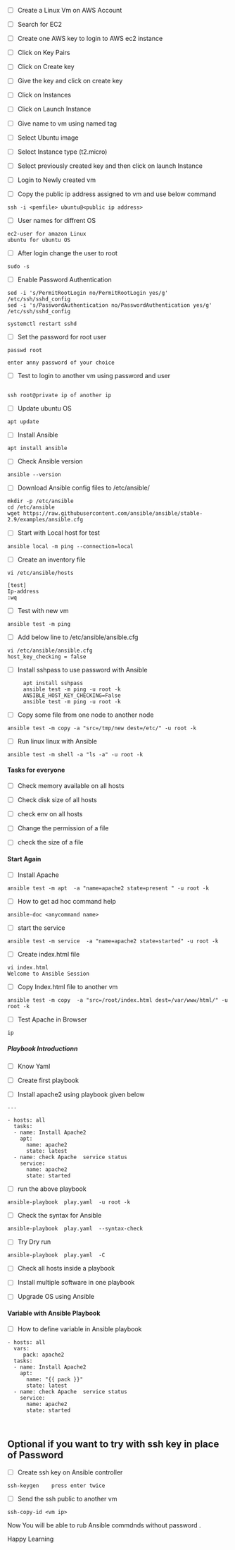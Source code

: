 
- [ ] Create a Linux Vm on AWS Account



- [ ] Search for EC2 



- [ ] Create one AWS key to login to AWS ec2 instance 
- [ ] Click on Key Pairs

- [ ] Click on Create key


- [ ] Give the key and click on create key




- [ ] Click on Instances 



- [ ] Click on Launch Instance 

- [ ] Give name to vm using named tag



 - [ ] Select Ubuntu image


- [ ] Select Instance type (t2.micro)


- [ ] Select previously created key and then click on launch Instance 

- [ ] Login to Newly created vm
- [ ] Copy the public ip address assigned to vm and use below command

```
ssh -i <pemfile> ubuntu@<public ip address>
```

 - [ ] User names for diffrent OS

```
ec2-user for amazon Linux
ubuntu for ubuntu OS
```
- [ ] After login change the user to root

```
sudo -s
```
- [ ] Enable Password Authentication 

```
sed -i 's/PermitRootLogin no/PermitRootLogin yes/g' /etc/ssh/sshd_config
sed -i 's/PasswordAuthentication no/PasswordAuthentication yes/g' /etc/ssh/sshd_config

systemctl restart sshd

```
- [ ] Set the password for root user

```
passwd root

enter anny password of your choice
```

- [ ] Test to login to another vm using password and user

```

ssh root@private ip of another ip
```

- [ ] Update ubuntu OS

```
apt update
```
- [ ] Install Ansible 

```
apt install ansible 
```
- [ ] Check Ansible version

```
ansible --version
```

- [ ] Download Ansible config files to /etc/ansible/ 

```
mkdir -p /etc/ansible
cd /etc/ansible 
wget https://raw.githubusercontent.com/ansible/ansible/stable-2.9/examples/ansible.cfg
```


-  [ ] Start with Local host for test

```
ansible local -m ping --connection=local
```
- [ ] Create an inventory file

```
vi /etc/ansible/hosts

[test] 
Ip-address 
:wq
```
- [ ] Test with new vm
```
ansible test -m ping 
```
- [ ] Add below line to /etc/ansible/ansible.cfg

```
vi /etc/ansible/ansible.cfg
host_key_checking = false
```
- [ ] Install sshpass to use password with Ansible  

```
     apt install sshpass
     ansible test -m ping -u root -k
     ANSIBLE_HOST_KEY_CHECKING=False
     ansible test -m ping -u root -k
 ```

- [ ] Copy some file from one node to another node

```
ansible test -m copy -a "src=/tmp/new dest=/etc/" -u root -k
```
- [ ] Run linux linux with Ansible 

```
ansible test -m shell -a "ls -a" -u root -k
```
#### Tasks for everyone 

- [ ] Check memory available on all hosts
- [ ] Check disk size of all hosts
- [ ] check env on all hosts
- [ ] Change the permission of a file 
- [ ] check the size of a file


#### Start Again

- [ ] Install Apache 

```
ansible test -m apt  -a "name=apache2 state=present " -u root -k
```
- [ ] How to get ad hoc command help

```
ansible-doc <anycommand name>
```

- [ ] start the service 
```
ansible test -m service  -a "name=apache2 state=started" -u root -k
```

- [ ] Create index.html file 

```
vi index.html
Welcome to Ansible Session
```
- [ ] Copy Index.html file to another vm

```
ansible test -m copy  -a "src=/root/index.html dest=/var/www/html/" -u root -k
```
-  [ ] Test Apache in Browser

```
ip
```



##### Playbook Introductionn

- [ ] Know Yaml
- [ ] Create first playbook

- [ ] Install apache2 using playbook given below
```
---

- hosts: all
  tasks:
  - name: Install Apache2
    apt:
      name: apache2
      state: latest
  - name: check Apache  service status
    service:
      name: apache2
      state: started
  ````
  - [ ] run the above playbook

```
ansible-playbook  play.yaml  -u root -k
```

  - [ ] Check the syntax for Ansible 

```
ansible-playbook  play.yaml  --syntax-check
```
- [ ] Try Dry run

```
ansible-playbook  play.yaml  -C
```
- [ ] Check all hosts inside a playbook
- [ ] Install multiple software in one playbook
- [ ] Upgrade OS using Ansible 



#### Variable with Ansible Playbook






- [ ] How to define variable in Ansible playbook

```
- hosts: all
  vars:
     pack: apache2
  tasks:
  - name: Install Apache2
    apt:
      name: "{{ pack }}"
      state: latest
  - name: check Apache  service status
    service:
      name: apache2
      state: started
      
     
   ```
   
   
   
   ## Optional if you want to try with ssh key in place of Password
   
   - [ ] Create ssh key on Ansible controller

```
ssh-keygen    press enter twice 
```

- [ ] Send the ssh public to another vm

```
ssh-copy-id <vm ip>
```

Now You will be able to rub Ansible commdnds without password .



Happy Learning 



